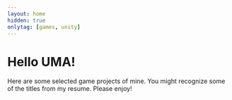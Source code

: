 ```yaml
---
layout: home
hidden: true
onlytag: [games, unity]
---
```


# Hello UMA!

Here are some selected game projects of mine. You might recognize some of the titles from my resume. Please enjoy!